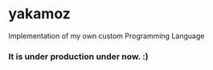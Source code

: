 # yakamoz
Implementation of my own custom Programming Language


### It is under production under now. :)